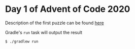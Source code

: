 # Day 1 of Advent of Code 2020

Description of the first puzzle can be found [here](https://adventofcode.com/2020/day/1)

Gradle's `run` task will output the result
```shell script
$ ./gradlew run
```

